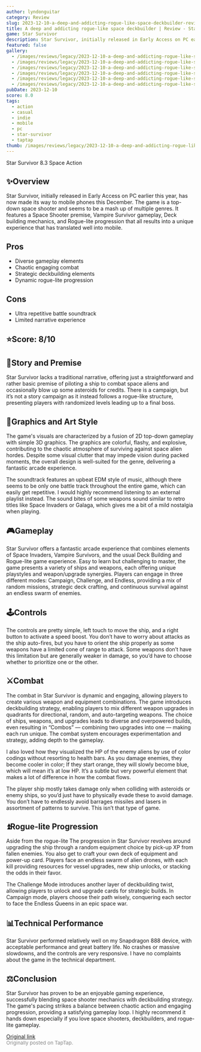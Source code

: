 ```yaml
---
author: lyndonguitar
category: Review
slug: 2023-12-10-a-deep-and-addicting-rogue-like-space-deckbuilder-review-star-survivor
title: A deep and addicting rogue-like space deckbuilder | Review - Star Survivor
game: Star Survivor
description: Star Survivor, initially released in Early Access on PC earlier this year, has now made its way to mobile phones this December. The game is a top-down space shooter and seems to be a mash up of multiple genres. It features a Space Shooter premise, Vampire Survivor gameplay, Deck building mechanics, and Rogue-lite progression that all results into a unique experience that has translated well into mobile.
featured: false
gallery:
  - /images/reviews/legacy/2023-12-10-a-deep-and-addicting-rogue-like-space-deckbuilder--review---star-survivor-0.avif
  - /images/reviews/legacy/2023-12-10-a-deep-and-addicting-rogue-like-space-deckbuilder--review---star-survivor-1.avif
  - /images/reviews/legacy/2023-12-10-a-deep-and-addicting-rogue-like-space-deckbuilder--review---star-survivor-2.avif
  - /images/reviews/legacy/2023-12-10-a-deep-and-addicting-rogue-like-space-deckbuilder--review---star-survivor-3.avif
  - /images/reviews/legacy/2023-12-10-a-deep-and-addicting-rogue-like-space-deckbuilder--review---star-survivor-4.avif
  - /images/reviews/legacy/2023-12-10-a-deep-and-addicting-rogue-like-space-deckbuilder--review---star-survivor-5.avif
pubDate: 2023-12-10
score: 8.0
tags:
  - action
  - casual
  - indie
  - mobile
  - pc
  - star-survivor
  - taptap
thumb: /images/reviews/legacy/2023-12-10-a-deep-and-addicting-rogue-like-space-deckbuilder--review---star-survivor-0.avif
---
```


Star Survivor
8.3
Space
Action


## ✨Overview

Star Survivor, initially released in Early Access on PC earlier this year, has now made its way to mobile phones this December. The game is a top-down space shooter and seems to be a mash up of multiple genres. It features a Space Shooter premise, Vampire Survivor gameplay, Deck building mechanics, and Rogue-lite progression that all results into a unique experience that has translated well into mobile.




## Pros
- Diverse gameplay elements
- Chaotic engaging combat
- Strategic deckbuilding elements
- Dynamic rogue-lite progression
## Cons
- Ultra repetitive battle soundtrack
- Limited narrative experience



## ⭐️Score: 8/10


## 📖Story and Premise

Star Survivor lacks a traditional narrative, offering just a straightforward and rather basic premise of piloting a ship to combat space aliens and occasionally blow up some asteroids for credits. There is a campaign, but it’s not a story campaign as it instead follows a rogue-like structure, presenting players with randomized levels leading up to a final boss.


## 🎨Graphics and Art Style

The game's visuals are characterized by a fusion of 2D top-down gameplay with simple 3D graphics. The graphics are colorful, flashy, and explosive, contributing to the chaotic atmosphere of surviving against space alien hordes. Despite some visual clutter that may impede vision during packed moments, the overall design is well-suited for the genre, delivering a fantastic arcade experience.

The soundtrack features an upbeat EDM style of music, although there seems to be only one battle track throughout the entire game, which can easily get repetitive. I would highly recommend listening to an external playlist instead. The sound bites of some weapons sound similar to retro titles like Space Invaders or Galaga,  which gives me a bit of a mild nostalgia when playing.


## 🎮Gameplay

Star Survivor offers a fantastic arcade experience that combines elements of Space Invaders, Vampire Survivors, and the usual Deck Building and Rogue-lite game experience. Easy to learn but challenging to master, the game presents a variety of ships and weapons, each offering unique playstyles and weapon/upgrade synergies. Players can engage in three different modes: Campaign, Challenge, and Endless, providing a mix of random missions, strategic deck crafting, and continuous survival against an endless swarm of enemies.


## 🕹Controls

The controls are pretty simple, left touch to move the ship, and a right button to activate a speed boost. You don’t have to worry about attacks as the ship auto-fires, but you have to orient the ship properly as some weapons have a limited cone of range to attack. Some weapons don’t have this limitation but are generally weaker in damage, so you’d have to choose whether to prioritize one or the other.


## ⚔️Combat

The combat in Star Survivor is dynamic and engaging, allowing players to create various weapon and equipment combinations. The game introduces deckbuilding strategy, enabling players to mix different weapon upgrades in quadrants for directional, random, and auto-targeting weapons. The choice of ships, weapons, and upgrades leads to diverse and overpowered builds, even resulting in “Combos” — combining two upgrades into one — making each run unique. The combat system encourages experimentation and strategy, adding depth to the gameplay.

I also loved how they visualized the HP of the enemy aliens by use of color codings without resorting to health bars. As you damage enemies, they become cooler in color; If they start orange, they will slowly become blue, which will mean it’s at low HP. It’s a subtle but very powerful element that makes a lot of difference in how the combat flows.

The player ship mostly takes damage only when colliding with asteroids or enemy ships, so you’d just have to physically evade these to avoid damage. You don’t have to endlessly avoid barrages missiles and lasers in assortment of patterns to survive. This isn’t that type of game.


## ⏫Rogue-lite Progression

Aside from the rogue-lite The progression in Star Survivor revolves around upgrading the ship through a random equipment choice by pick-up XP from fallen enemies. You also get to craft your own deck of equipment and power-up card. Players face an endless swarm of alien drones, with each kill providing resources for vessel upgrades, new ship unlocks, or stacking the odds in their favor.

The Challenge Mode introduces another layer of deckbuilding twist, allowing players to unlock and upgrade cards for strategic builds. In Campaign mode, players choose their path wisely, conquering each sector to face the Endless Queens in an epic space war.


## 📊Technical Performance

Star Survivor performed relatively well on my Snapdragon 888 device, with acceptable performance and great battery life. No crashes or massive slowdowns, and the controls are very responsive. I have no complaints about the game in the technical department.


## ⚖️Conclusion

Star Survivor has proven to be an enjoyable gaming experience, successfully blending space shooter mechanics with deckbuilding strategy. The game's pacing strikes a balance between chaotic action and engaging progression, providing a satisfying gameplay loop. I highly recommend it hands down especially if you love space shooters, deckbuilders, and rogue-lite gameplay.

[Original link](https://www.taptap.io/post/6645389)<br><span style="font-size: 0.95em; color: #888;">Originally posted on TapTap.</span>